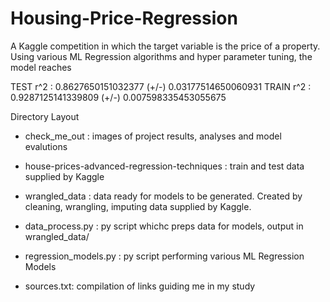 # Housing-Price-Regression
A Kaggle competition in which the target variable is the price of a property. Using various ML Regression algorithms and hyper parameter tuning, the model reaches 

TEST r^2   :  0.8627650151032377  (+/-)  0.03177514650060931
TRAIN r^2   :  0.9287125141339809  (+/-)  0.007598335453055675


Directory Layout 

* check_me_out : 
                images of project results, analyses and model evalutions 

* house-prices-advanced-regression-techniques : 
                train and test data supplied by Kaggle 
                
* wrangled_data : 
                data ready for models to be generated. Created by cleaning, wrangling, imputing data supplied by Kaggle. 
                
- data_process.py : 
                py script whichc preps data for models, output in wrangled_data/
                
- regression_models.py :
                py script performing various ML Regression Models 
                
- sources.txt:
                compilation of links guiding me in my study 

